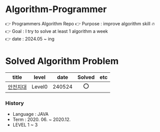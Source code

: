 # Algorithm-Programmer

:point_right: Programmers Algorithm Repo
:point_right: Purpose : improve algorithm skill  :fire:   
:point_right: Goal : I try to solve at least 1 algorithm a week   
:point_right: date : 2024.05 ~ ing


# Solved Algorithm Problem

| title |  level |  date | Solved | etc |
| :----: | :------: | :----------------------: |  :----: | :----------:|
| [안전지대](https://school.programmers.co.kr/learn/courses/30/lessons/120866) | Level0 | 240524 | :o: |  |





### History

- Language : JAVA
- Term : 2020. 06. ~ 2020.12.
- LEVEL 1 ~ 3 
